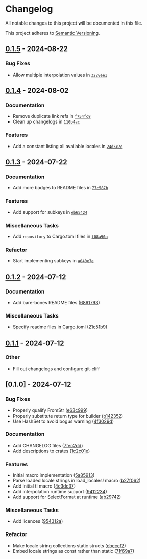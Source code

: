 # Changelog

All notable changes to this project will be documented in this file.

This project adheres to [Semantic Versioning](https://semver.org/spec/v2.0.0.html).



## [0.1.5](https://github.com/JadedBlueEyes/messageformat/compare/mf1-macros-v0.1.4...mf1-macros-v0.1.5) - 2024-08-22

### Bug Fixes

- Allow multiple interpolation values in [`3228ee1`](https://github.com/JadedBlueEyes/messageformat/commit/3228ee11e3a78cc407552ca6f43e5e96b38e1a9b)

## [0.1.4](https://github.com/JadedBlueEyes/messageformat/compare/mf1-macros-v0.1.3...mf1-macros-v0.1.4) - 2024-08-02

### Documentation

- Remove duplicate link refs in [`f754fc8`](https://github.com/JadedBlueEyes/messageformat/commit/f754fc8dd33df5b415a7f8af089be0025390fd3c)
- Clean up changelogs in [`110b4ac`](https://github.com/JadedBlueEyes/messageformat/commit/110b4ac49c8fd73aeb9e119950e44c3edb2c00a4)

### Features

- Add a constant listing all available locales in [`24d5c7e`](https://github.com/JadedBlueEyes/messageformat/commit/24d5c7e861196b0b0d4cb53c70897e8510bf199f)

## [0.1.3](https://github.com/JadedBlueEyes/messageformat/compare/mf1-macros-v0.1.2...mf1-macros-v0.1.3) - 2024-07-22

### Documentation

- Add more badges to README files in [`77c587b`](https://github.com/JadedBlueEyes/messageformat/commit/77c587b5222b26032dfa40eb8777cf0af3f9a32f)

### Features

- Add support for subkeys in [`eb65424`](https://github.com/JadedBlueEyes/messageformat/commit/eb65424120fd80964057950b95975546265962f6)

### Miscellaneous Tasks

- Add `repository` to Cargo.toml files in [`f08a90a`](https://github.com/JadedBlueEyes/messageformat/commit/f08a90a8f25cb89d5c1996d992fabec191eda186)

### Refactor

- Start implementing subkeys in [`a040e7e`](https://github.com/JadedBlueEyes/messageformat/commit/a040e7ea88ce34d328b1f3d82ef488c8c8738ec9)

## [0.1.2](https://github.com/JadedBlueEyes/messageformat/compare/mf1-macros-v0.1.1...mf1-macros-v0.1.2)  - 2024-07-12

### Documentation

- Add bare-bones README files ([6861793](https://github.com/JadedBlueEyes/messageformat/commit/6861793fe974f384a2136ee1550eba9fbf592796))

### Miscellaneous Tasks

- Specify readme files in Cargo.toml ([21c51b9](https://github.com/JadedBlueEyes/messageformat/commit/21c51b9038d9b74a8cd13b75237f20b1ed11c8c4))

## [0.1.1](https://github.com/JadedBlueEyes/messageformat/compare/mf1-macros-v0.1.0...mf1-macros-v0.1.1) - 2024-07-12

### Other
- Fill out changelogs and configure git-cliff

## [0.1.0] - 2024-07-12

### Bug Fixes

- Properly qualify FromStr ([e63c999](https://github.com/JadedBlueEyes/messageformat/commit/e63c999a149761d8c4b0aea46bfba977e516e588))
- Properly substitute return type for builder ([b142352](https://github.com/JadedBlueEyes/messageformat/commit/b1423525f4ead5674d1205b921aea3b0a41740b3))
- Use HashSet to avoid bogus warning ([4f3029d](https://github.com/JadedBlueEyes/messageformat/commit/4f3029d35104b389b06bf0628463bf2770bc290f))

### Documentation

- Add CHANGELOG files ([7fec2dd](https://github.com/JadedBlueEyes/messageformat/commit/7fec2ddb40381df682d1dd6fde88375b5b209ef0))
- Add descriptions to crates ([1c2c01e](https://github.com/JadedBlueEyes/messageformat/commit/1c2c01ebce34881b18a28f249c506b8f2950c6f2))

### Features

- Initial  macro implementation ([5a85913](https://github.com/JadedBlueEyes/messageformat/commit/5a8591366b5b521a454d9152bbdb1534ba3415ac))
- Parse loaded locale strings in load_locales! macro ([b27f062](https://github.com/JadedBlueEyes/messageformat/commit/b27f0623b8e502b8aae598ea0f3d8a5763ce7404))
- Add initial t! macro ([4c3dc37](https://github.com/JadedBlueEyes/messageformat/commit/4c3dc37a3092188d7828ff716da4f914f0080b25))
- Add interpolation runtime support ([9412234](https://github.com/JadedBlueEyes/messageformat/commit/941223468282210ee239ccfef496f6908e74c19e))
- Add support for SelectFormat at runtime ([ab29742](https://github.com/JadedBlueEyes/messageformat/commit/ab29742c8a8c8df3f539e4e09e12f30610161411))

### Miscellaneous Tasks

- Add licences ([954312a](https://github.com/JadedBlueEyes/messageformat/commit/954312ad5ed23d4e9a2415f9ddac822f8ed24f60))

### Refactor

- Make locale string collections static structs ([cbeccf2](https://github.com/JadedBlueEyes/messageformat/commit/cbeccf23052ca79757185a94542b07dff1ab60d2))
- Embed locale strings as const rather than static ([71f69a7](https://github.com/JadedBlueEyes/messageformat/commit/71f69a7fbd59da7b7f38d869f848ceafe2705646))
